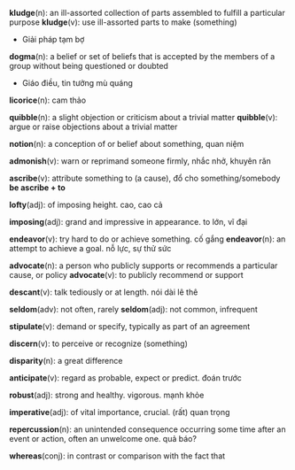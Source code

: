 **kludge**(n): an ill-assorted collection of parts assembled to fulfill a particular purpose
**kludge**(v): use ill-assorted parts to make (something)
- Giải pháp tạm bợ

**dogma**(n): a belief or set of beliefs that is accepted by the members of a group without being questioned or doubted
- Giáo điều, tin tưởng mù quáng

**licorice**(n): cam thảo

**quibble**(n): a slight objection or criticism about a trivial matter
**quibble**(v): argue or raise objections about a trivial matter

**notion**(n): a conception of or belief about something, quan niệm

**admonish**(v): warn or reprimand someone firmly, nhắc nhở, khuyên răn

**ascribe**(v): attribute something to (a cause), đổ cho something/somebody
**be ascribe + to**

**lofty**(adj): of imposing height. cao, cao cả

**imposing**(adj): grand and impressive in appearance. to lớn, vĩ đại

**endeavor**(v): try hard to do or achieve something. cố gắng
**endeavor**(n): an attempt to achieve a goal. nỗ lực, sự thử sức

**advocate**(n): a person who publicly supports or recommends a particular cause, or policy
**advocate**(v): to publicly recommend or support

**descant**(v): talk tediously or at length. nói dài lê thê

**seldom**(adv): not often, rarely
**seldom**(adj): not common, infrequent

**stipulate**(v): demand or specify, typically as part of an agreement

**discern**(v): to perceive or recognize (something)

**disparity**(n): a great difference

**anticipate**(v): regard as probable, expect or predict. đoán trước

**robust**(adj): strong and healthy. vigorous. mạnh khỏe

**imperative**(adj): of vital importance, crucial. (rất) quan trọng

**repercussion**(n): an unintended consequence occurring some time after an event or action, often an unwelcome one. quả báo?

**whereas**(conj): in contrast or comparison with the fact that


